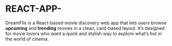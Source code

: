 # REACT-APP-
DreamFlix is a React-based movie discovery web app that lets users browse **upcoming** and **trending** movies in a clean, card-based layout.   It’s designed for movie lovers who want a quick and stylish way to explore what’s hot in the world of cinema.
